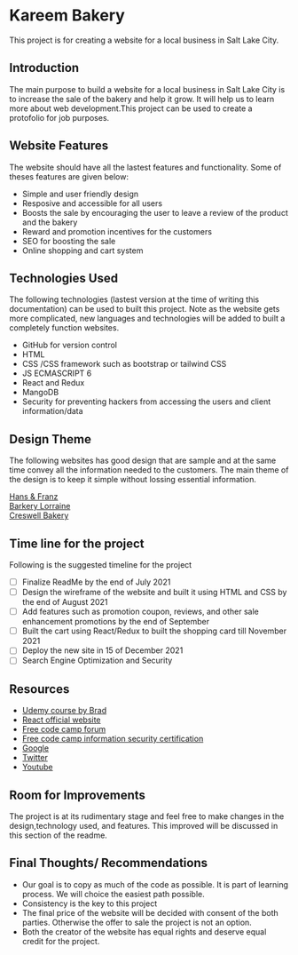 Kareem Bakery 
=============

This project is for creating a website for a local business in Salt Lake City. 

## Introduction 

The main purpose to build a website for a local business in Salt Lake City is to increase the sale of the bakery and help it grow. It will help us to learn more about web development.This project can be used to create a protofolio for job purposes.

## Website Features 

The website should have all the lastest features and functionality. Some of theses features are given below: 

* Simple and user friendly design
* Resposive and accessible for all users
* Boosts the sale by encouraging the user to leave a  review of the product and the bakery 
* Reward and promotion incentives for the customers
* SEO for boosting the sale
* Online shopping and cart system

## Technologies Used 

The following technologies (lastest version at the time of writing this documentation) can be used to built this project. Note as the website gets more complicated, new languages and technologies will be added to built a completely function websites. 

* GitHub for version control
* HTML 
* CSS /CSS framework such as  bootstrap or tailwind CSS
* JS  ECMASCRIPT 6 
* React and Redux
* MangoDB
* Security for preventing hackers from accessing the users and client information/data

## Design Theme

The following websites has good design that are sample and at the same time convey all the information needed to the customers. The main theme of the design is to keep it simple without lossing essential information. 

[Hans & Franz](https://hansnfranz.com)  
[Barkery Lorraine](https://www.bakerylorraine.com)  
[Creswell Bakery](https://www.creswellbakery.com)

## Time line for the project 

Following is the suggested timeline for the project

- [ ] Finalize ReadMe by the end of July 2021
- [ ] Design the wireframe of the website and built it using HTML and CSS by the end of August 2021
- [ ] Add features such as promotion coupon, reviews, and other sale enhancement promotions by the end of September
- [ ] Built the cart using React/Redux to built the shopping card till November 2021
- [ ] Deploy the new site  in 15 of December 2021
- [ ] Search Engine Optimization and Security

## Resources 

* [Udemy course by Brad](https://www.udemy.com/course/mern-ecommerce/)  
* [React official website](https://reactjs.org/tutorial/tutorial.html)  
* [Free code camp forum](https://www.freecodecamp.org/forum)  
* [Free code camp information security certification](https://www.freecodecamp.org)  
* [Google](https://www.google.com)    
* [Twitter](https://www.twitter.com)    
* [Youtube](https://www.youtube.com)  

## Room for Improvements 

The project is at its rudimentary stage and feel free to make  changes in the design,technology used, and features.  This improved will be discussed in this section of the readme. 


## Final Thoughts/ Recommendations 

* Our goal is to copy as much of the code as possible. It is part of learning process. We will choice the easiest
path possible. 
* Consistency is the key to this project 
* The final price of the website will be decided with consent of the both parties. Otherwise the offer to sale the project is not an option. 
* Both the creator of the website has equal rights and deserve equal credit for the project. 








